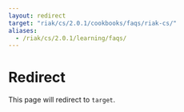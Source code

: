 ```yaml
---
layout: redirect
target: "riak/cs/2.0.1/cookbooks/faqs/riak-cs/"
aliases:
  - /riak/cs/2.0.1/learning/faqs/
---
```


# Redirect

This page will redirect to `target`.

